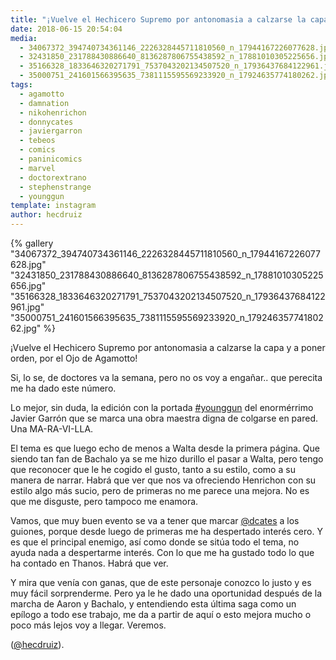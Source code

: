 ```yaml
---
title: "¡Vuelve el Hechicero Supremo por antonomasia a calzarse la capa y a poner orden, por el Ojo de Agamotto!"
date: 2018-06-15 20:54:04
media: 
  - 34067372_394740734361146_2226328445711810560_n_17944167226077628.jpg
  - 32431850_231788430886640_8136287806755438592_n_17881010305225656.jpg
  - 35166328_1833646320271791_7537043202134507520_n_17936437684122961.jpg
  - 35000751_241601566395635_7381115595569233920_n_17924635774180262.jpg
tags: 
  - agamotto
  - damnation
  - nikohenrichon
  - donnycates
  - javiergarron
  - tebeos
  - comics
  - paninicomics
  - marvel
  - doctorextrano
  - stephenstrange
  - younggun
template: instagram
author: hecdruiz
---
```


{% gallery "34067372_394740734361146_2226328445711810560_n_17944167226077628.jpg" "32431850_231788430886640_8136287806755438592_n_17881010305225656.jpg" "35166328_1833646320271791_7537043202134507520_n_17936437684122961.jpg" "35000751_241601566395635_7381115595569233920_n_17924635774180262.jpg" %}

¡Vuelve el Hechicero Supremo por antonomasia a calzarse la capa y a poner orden, por el Ojo de Agamotto!

Si, lo se, de doctores va la semana, pero no os voy a engañar.. que perecita me ha dado este número.

Lo mejor, sin duda, la edición con la portada [#younggun](/etiquetas/younggun) del enormérrimo Javier Garrón que se marca una obra maestra digna de colgarse en pared. Una MA-RA-VI-LLA.

El tema es que luego echo de menos a Walta desde la primera página. Que siendo tan fan de Bachalo ya se me hizo durillo el pasar a Walta, pero tengo que reconocer que le he cogido el gusto, tanto a su estilo, como a su manera de narrar. Habrá que ver que nos va ofreciendo Henrichon con su estilo algo más sucio, pero de primeras no me parece una mejora. No es que me disguste, pero tampoco me enamora.

Vamos, que muy buen evento se va a tener que marcar [@dcates](https://instagram.com/dcates) a los guiones, porque desde luego de primeras me ha despertado interés cero. Y es que el principal enemigo, así como donde se sitúa todo el tema, no ayuda nada a despertarme interés. Con lo que me ha gustado todo lo que ha contado en Thanos. Habrá que ver.

Y mira que venía con ganas, que de este personaje conozco lo justo y es muy fácil sorprenderme. Pero ya le he dado una oportunidad después de la marcha de Aaron y Bachalo, y entendiendo esta última saga como un epílogo a todo ese trabajo, me da a partir de aquí o esto mejora mucho o poco más lejos voy a llegar. Veremos.

([@hecdruiz](https://instagram.com/hecdruiz)).
